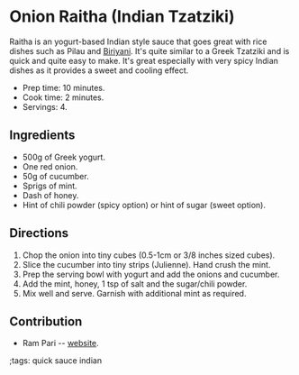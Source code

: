 # Onion Raitha (Indian Tzatziki)

Raitha is an yogurt-based Indian style sauce that goes great with rice dishes
such as Pilau and [Biriyani](lamb-biriyani). It's quite similar to a Greek
Tzatziki and is quick and quite easy to make. It's great especially with very
spicy Indian dishes as it provides a sweet and cooling effect.

- Prep time: 10 minutes.
- Cook time: 2 minutes.
- Servings: 4.

## Ingredients

- 500g of Greek yogurt.
- One red onion.
- 50g of cucumber.
- Sprigs of mint.
- Dash of honey.
- Hint of chili powder (spicy option) or hint of sugar (sweet option).

## Directions

1. Chop the onion into tiny cubes (0.5-1cm or 3/8 inches sized cubes).
2. Slice the cucumber into tiny strips (Julienne). Hand crush the mint.
3. Prep the serving bowl with yogurt and add the onions and cucumber.
4. Add the mint, honey, 1 tsp of salt and the sugar/chili powder.
5. Mix well and serve. Garnish with additional mint as required.

## Contribution

- Ram Pari -- [website](https://github.com/ramkpari).

;tags: quick sauce indian

